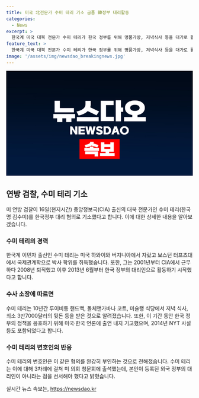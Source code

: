 ```yaml
---
title: 미국 北전문가 수미 테리 기소 금품 韓정부 대리활동
categories:
  - News
excerpt: >
  한국계 미국 대북 전문가 수미 테리가 한국 정부를 위해 명품가방, 저녁식사 등을 대가로 활동했다는 혐의로 미 연방 검찰에 기소됐다. 수미 테리는 CIA 출신으로 한국계 이민자 출신이며, 2001년부터 CIA에서 근무한 뒤 백악관 국가안보회의에서 재직했고, 최근에는 CFR 선임연구원으로 활동 중이었다. 변호인은 혐의를 부인하고 있으며, 뉴욕타임스가 해당 내용을 보도했다.
feature_text: >
  한국계 미국 대북 전문가 수미 테리가 한국 정부를 위해 명품가방, 저녁식사 등을 대가로 활동했다는 혐의로 미 연방 검찰에 기소됐다. 수미 테리는 CIA 출신으로 한국계 이민자 출신이며, 2001년부터 CIA에서 근무한 뒤 백악관 국가안보회의에서 재직했고, 최근에는 CFR 선임연구원으로 활동 중이었다. 변호인은 혐의를 부인하고 있으며, 뉴욕타임스가 해당 내용을 보도했다.
image: '/assets/img/newsdao_breakingnews.jpg'
---
```


<p><img src="/assets/img/newsdao_breakingnews.jpg" alt="implanttips 속보" /></p>

<h2 data-ke-size="size26">연방 검찰, 수미 테리 기소</h2>

<p data-ke-size="size16">미 연방 검찰이 16일(현지시간) 중앙정보국(CIA) 출신의 대북 전문가인 수미 테리(한국명 김수미)를 한국정부 대리 혐의로 기소했다고 합니다. 이에 대한 상세한 내용을 알아보겠습니다.</p>

<h3>수미 테리의 경력</h3>

<p data-ke-size="size16">한국계 이민자 출신인 수미 테리는 미국 하와이와 버지니아에서 자랐고 보스턴 터프츠대에서 국제관계학으로 박사 학위를 취득했습니다. 또한, 그는 2001년부터 CIA에서 근무하다 2008년 퇴직했고 이후 2013년 6월부터 한국 정부의 대리인으로 활동하기 시작했다고 합니다.</p>

<h3>수사 소장에 따르면</h3>

<p data-ke-size="size16">수미 테리는 10년간 루이비통 핸드백, 돌체앤가바나 코트, 미슐랭 식당에서 저녁 식사, 최소 3만7000달러의 뒷돈 등을 받은 것으로 알려졌습니다. 또한, 이 기간 동안 한국 정부의 정책을 옹호하기 위해 미국·한국 언론에 출연 내지 기고했으며, 2014년 NYT 사설 등도 포함되었다고 합니다.</p>

<h3>수미 테리의 변호인의 반응</h3>

<p data-ke-size="size16">수미 테리의 변호인은 이 같은 혐의를 완강히 부인하는 것으로 전해졌습니다. 수미 테리는 이에 대해 3차례에 걸쳐 미 의회 청문회에 출석했는데, 본인이 등록된 외국 정부의 대리인이 아니라는 점을 선서해야 했다고 밝혔습니다.</p>
실시간 뉴스 속보는, <a href="https://newsdao.kr" rel="dofollow">https://newsdao.kr</a>


